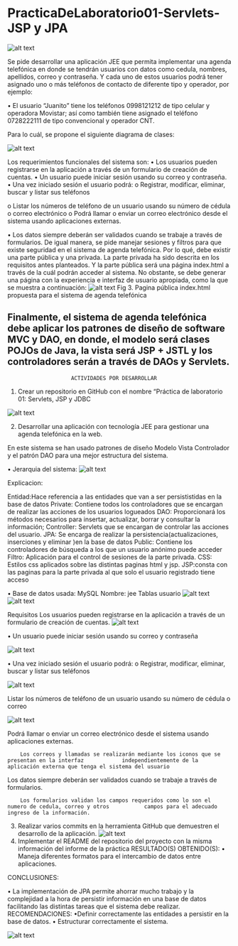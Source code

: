 # PracticaDeLaboratorio01-Servlets-JSP y JPA
 ![alt text](/img/1.png)

Se pide desarrollar una aplicación JEE que permita implementar una agenda telefónica en donde se tendrán usuarios con datos como cedula, nombres, apellidos, correo y contraseña. Y cada uno de estos usuarios podrá tener asignado uno o más teléfonos de contacto de diferente tipo y operador, por ejemplo:

•	El usuario “Juanito” tiene los teléfonos 0998121212 de tipo celular y operadora Movistar; así como también tiene asignado el teléfono 0728222111 de tipo convencional y operador CNT.

Para lo cuál, se propone el siguiente diagrama de clases:


 ![alt text](/img/2.png)
 
 Los requerimientos funcionales del sistema son:
•	Los usuarios pueden registrarse en la aplicación a través de un formulario de creación de cuentas.
•	Un usuario puede iniciar sesión usando su correo y contraseña.
•	Una vez iniciado sesión el usuario podrá:
o	Registrar, modificar, eliminar, buscar y listar sus teléfonos

o	Listar los números de teléfono de un usuario usando su número de cédula o correo electrónico
o	Podrá llamar o enviar un correo electrónico desde el sistema usando aplicaciones externas.

•	Los datos siempre deberán ser validados cuando se trabaje a través de formularios.
De igual manera, se pide manejar sesiones y filtros para que existe seguridad en el sistema de agenda telefónica. Por lo qué, debe existir una parte pública 
y una privada. La parte privada ha sido descrita en los requisitos antes planteados. Y la parte pública será una página index.html a través de la cuál podrán acceder al sistema. No obstante, se debe generar una página con la experiencia e interfaz de usuario apropiada, como la que se muestra a continuación:
 ![alt text](/img/3.png)
 Fig 3. Pagina pública index.html propuesta para el sistema de agenda telefónica
 
 
Finalmente, el sistema de agenda telefónica debe aplicar los patrones de diseño de software MVC y DAO, en donde, el modelo será clases POJOs de Java, la vista será JSP + JSTL y los controladores serán a través de DAOs y Servlets.
-------------------------------------------------------------------------------------------
                        ACTIVIDADES POR DESARROLLAR
1.	Crear un repositorio en GitHub con el nombre “Práctica de laboratorio 01: Servlets, JSP y JDBC

 ![alt text](/img/12.png)

2.	Desarrollar una aplicación con tecnología JEE para gestionar una agenda telefónica en la web.

En este sistema se han usado patrones de diseño Modelo Vista Controlador y el patrón DAO para una mejor estructura del sistema.

•	Jerarquia del sistema:
![alt text](/img/4.png)

Explicacion:

Entidad:Hace referencia a las entidades que van a ser persististidas en la base de datos
Private: Contiene todos los controladores que se encargan de realizar las acciones de los usuarios logueados
DAO: Proporcionará los métodos necesarios para insertar, actualizar, borrar y consultar la información;
Controller: Servlets que se encargan de controlar las acciones del usuario.
JPA: Se encarga de realizar la persistencia(actualizaciones, inserciones y eliminar )en la base de datos
Public: Contiene los controladores de búsqueda a los que un usuario anónimo puede acceder
Filtro: Aplicación para el control de sesiones de la parte privada.
CSS: Estilos css aplicados sobre las distintas paginas html y jsp.
JSP:consta con las paginas para la parte privada al que solo el usuario registrado tiene acceso

•	Base de datos usada: MySQL
Nombre: jee
Tablas usuario
![alt text](/img/5.png)
![alt text](/img/6.png)


Requisitos
Los usuarios pueden registrarse en la aplicación a través de un formulario de creación de cuentas.
 ![alt text](/img/7.png)
 
•	Un usuario puede iniciar sesión usando su correo y contraseña

![alt text](/img/8.png)

•	Una vez iniciado sesión el usuario podrá:
o	Registrar, modificar, eliminar, buscar y listar sus teléfonos

![alt text](/img/9.png)

Listar los números de teléfono de un usuario usando su número de cédula o correo 

![alt text](/img/10.png)

Podrá llamar o enviar un correo electrónico desde el sistema usando aplicaciones externas.

		Los correos y llamadas se realizarán mediante los iconos que se presentan en la interfaz 			independientemente de la aplicación externa que tenga el sistema del usuario

Los datos siempre deberán ser validados cuando se trabaje a través de formularios.

		Los formularios validan los campos requeridos como lo son el numero de cedula, correo y otros 			campos para el adecuado ingreso de la información.
3.	Realizar varios commits en la herramienta GitHub que demuestren el desarrollo de la aplicación.
![alt text](/img/13.png)
1.	Implementar el README del repositorio del proyecto con la misma información del informe de la práctica
RESULTADO(S) OBTENIDO(S):
•	Maneja diferentes formatos para el intercambio de datos entre aplicaciones.

CONCLUSIONES:

•	La implementación de JPA permite ahorrar mucho trabajo y la complejidad a la hora de persistir información en una base de datos facilitando las distintas tareas que el sistema debe realizar. 
 RECOMENDACIONES:
•Definir correctamente las entidades a persistir en la base de datos.
•	Estructurar correctamente el sistema.

![alt text](/img/11.png)

